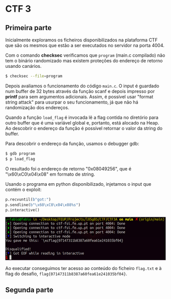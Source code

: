 # CTF 3

## Primeira parte

Inicialmente exploramos os ficheiros disponibilizados na plataforma CTF que são os mesmos que estão a ser executados no servidor na porta 4004. 

Com o comando **checksec** verificamos que `program` (main.c compilado) não tem o binário randomizado mas existem proteções do endereço de retorno usando canários. 

```bash
$ checksec --file=program
```

Depois avaliamos o funcionamento do código `main.c`. O input é guardado num buffer de 32 bytes através da função scanf e depois impresso por **printf** para sem argumentos adicionais. Assim, é possível usar "format string attack" para usurpar o seu funcionamento, já que não há randomização dos endereços.

Quando a função `load_flag` é invocada lê a flag contida no diretório para outro buffer que é uma variável global e, portanto, está alocado na Heap. Ao descobrir o endereço da função é possível retornar o valor da string do buffer.

Para descobrir o endereço da função, usamos o debugger gdb:

```bash
$ gdb program
$ p load_flag
```

O resultado foi o endereço de retorno "0x08049256", que é "\x60\xC0\x04\x08" em formato de string.

Usando o programa em python disponibilizado, injetamos o input que contém o exploit:

```python
p.recvuntil(b"got:")
p.sendline(b"\x60\xC0\x04\x08%s")
p.interactive()
```

![CTF 3 A](../img/ctf3task1.png)

Ao executar conseguimos ter acesso ao conteúdo do ficheiro `flag.txt` e à flag do desafio, `flag{07147311b8387a60fea61e241035bf04}`.

## Segunda parte

